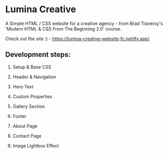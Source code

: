# Lumina Creative

A Simple HTML / CSS website for a creative agency - from Brad Traversy's 'Modern HTML & CSS From The Beginning 2.0' course.

Check out the site :) - https://lumina-creative-website-fc.netlify.app/

## Development steps:

1. Setup & Base CSS

2. Header & Navigation

3. Hero Text

4. Custom Properties

5. Gallery Section

6. Footer

7. About Page

8. Contact Page

9. Image Lightbox Effect 
